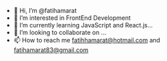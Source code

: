 - 👋 Hi, I’m @fatihamarat
- 👀 I’m interested in FrontEnd Development
- 🌱 I’m currently learning JavaScript and React.js...
- 💞️ I’m looking to collaborate on ...
- 📫 How to reach me fatihhamarat@hotmail.com and fatihamarat83@gmail.com

<!---
fatihamarat/fatihamarat is a ✨ special ✨ repository because its `README.md` (this file) appears on your GitHub profile.
You can click the Preview link to take a look at your changes.
--->
